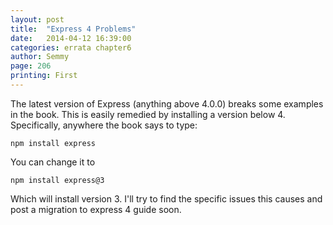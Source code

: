 ```yaml
---
layout: post
title:  "Express 4 Problems"
date:   2014-04-12 16:39:00
categories: errata chapter6
author: Semmy
page: 206
printing: First
---
```


The latest version of Express (anything above 4.0.0) breaks some examples in
the book. This is easily remedied by installing a version below 4. Specifically,
anywhere the book says to type:

    npm install express

You can change it to

    npm install express@3

Which will install version 3. I'll try to find the specific issues this causes
and post a migration to express 4 guide soon.